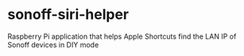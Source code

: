 # sonoff-siri-helper
Raspberry Pi application that helps Apple Shortcuts find the LAN IP of Sonoff devices in DIY mode
